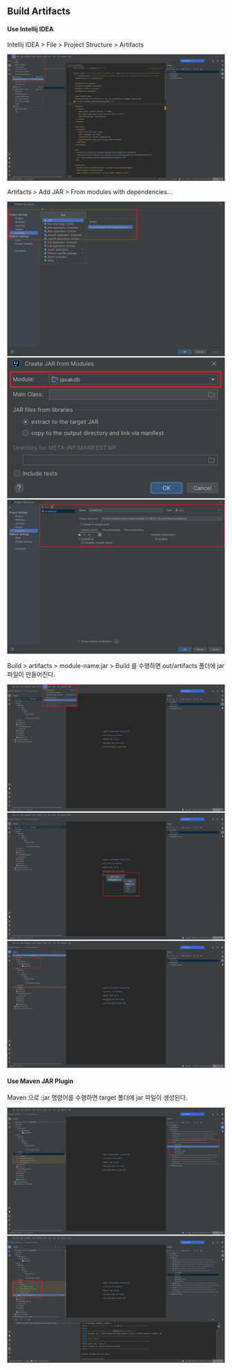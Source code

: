 ## Build Artifacts

#### Use Intellij IDEA

Intellij IDEA > File > Project Structure > Artifacts

![](./img/01.png)  

Artifacts > Add JAR > From modules with dependencies...

![](./img/02.png)  
![](./img/03.png)  
![](./img/04.png)  

Build > artifacts > module-name:jar > Build 를 수행하면 out/artifacts 폴더에 jar 파일이 만들어진다.

![](./img/05.png)  
![](./img/06.png)  
![](./img/07.png)  

#### Use Maven JAR Plugin

Maven 으로 :jar 명령어를 수행하면 target 폴더에 jar 파일이 생성된다.

![](./img/08.png)  
![](./img/09.png)  
